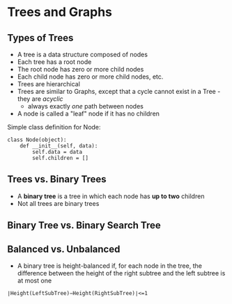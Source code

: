 # Trees and Graphs

## Types of Trees
* A tree is a data structure composed of nodes
* Each tree has a root node
* The root node has zero or more child nodes
* Each child node has zero or more child nodes, etc.
* Trees are hierarchical
* Trees are similar to Graphs, except that a cycle cannot exist in a Tree - they are *acyclic*
	* always exactly *one* path between nodes
* A node is called a "leaf" node if it has no children

Simple class definition for Node:

```python3
class Node(object):
    def __init__(self, data):
        self.data = data
        self.children = []
```

## Trees vs. Binary Trees
* A **binary tree** is a tree in which each node has **up to two** children
* Not all trees are binary trees

## Binary Tree vs. Binary Search Tree

## Balanced vs. Unbalanced
* A binary tree is height-balanced if, for each node in the tree, the difference between the height of the right subtree and the left subtree is at most one

```
∣Height(LeftSubTree)−Height(RightSubTree)∣<=1
```


